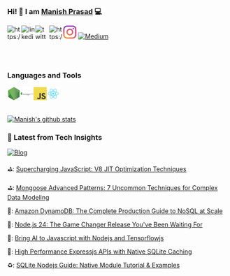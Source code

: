 ### Hi! 👋  I am [Manish Prasad](https://manisuec.com) 💻


[<a href="https://techinsights.manisuec.com" target="_blank"><img src="https://user-images.githubusercontent.com/6031883/126328786-4b6cda83-5401-4b7b-ab96-0f82ef45170c.png" alt="https://techinsights.manisuec.com" width="32" height="32" align="left"></a>](https://techinsights.manisuec.com) 
[<a href="https://www.linkedin.com/in/manish-prasad-64448614/" target="_blank"><img src="https://user-images.githubusercontent.com/6031883/126328482-597aad4d-5c36-4c0a-8a78-125541bed359.png" alt="linkedin" width="32" height="32" align="left"></a>](https://www.linkedin.com/in/manish-prasad-64448614/) [<a href="https://twitter.com/lifeClicks25" target="_blank"><img src="https://user-images.githubusercontent.com/6031883/126327351-1c911503-61ef-4a3a-952b-47f2c2bec3fb.png" alt="twitter" width="32" height="32" align="left"></a>](https://twitter.com/lifeClicks25)
[<a href="https://www.instagram.com/_lifeclicks"><img src="https://raw.githubusercontent.com/manisuec/manisuec/refs/heads/main/.github/images/instagram.svg" title="Instagram" alt="Manish Prasad Instagram profile" width="30"/></a>](https://www.instagram.com/_lifeclicks)
[<a href="https://manisuec.com" target="_blank"><img src="https://user-images.githubusercontent.com/6031883/143293913-79d44c90-9013-4199-938d-763bd5d97573.jpeg" alt="https://manisuec.com" width="32" height="32" align="left"></a>](https://manisuec.com)
[<a href="https://medium.com/@manisuec" target="_blank"><img alt="Medium" src="https://img.shields.io/badge/Medium-black?style=for-the-badge&logo=medium&logoColor=white"/></a>](https://medium.com/@manisuec)

</br>
</br>

### Languages and Tools

<img align="left" alt="Node.js" width="30px" src="https://raw.githubusercontent.com/github/explore/80688e429a7d4ef2fca1e82350fe8e3517d3494d/topics/nodejs/nodejs.png" />
<img align="left" alt="MongoDB" width="30px" src="https://raw.githubusercontent.com/github/explore/80688e429a7d4ef2fca1e82350fe8e3517d3494d/topics/mongodb/mongodb.png" />
<img align="left" alt="JavaScript" width="30px" src="https://raw.githubusercontent.com/github/explore/80688e429a7d4ef2fca1e82350fe8e3517d3494d/topics/javascript/javascript.png" />
<img align="left" alt="React" width="30px" src="https://raw.githubusercontent.com/github/explore/80688e429a7d4ef2fca1e82350fe8e3517d3494d/topics/react/react.png" />

<br />
<br />
<br />

[![Manish's github stats](https://github-readme-stats.vercel.app/api?username=manisuec)](https://github.com/manisuec/github-readme-stats)

<!-- Add this to your repository's README.md -->
<div align="left">
  <h3>📖 Latest from Tech Insights</h3>
  <a href="https://techinsights.manisuec.com">
    <img src="https://img.shields.io/badge/Blog-Tech%20Insights-blue?style=for-the-badge&logo=rss" alt="Blog">
  </a>
  <br />
  <!-- BLOG:START -->

 ⛳:  [Supercharging JavaScript: V8 JIT Optimization Techniques](https://techinsights.manisuec.com/javascript/v8-jit-compiler-optimization-techniques/) 


 ⛳:  [Mongoose Advanced Patterns: 7 Uncommon Techniques for Complex Data Modeling](https://techinsights.manisuec.com/mongodb/mongoose-uncommon-patterns/) 


 📘:  [Amazon DynamoDB: The Complete Production Guide to NoSQL at Scale](https://techinsights.manisuec.com/nodejs/dynamodb-complete-guide/) 


 📘:  [Node.js 24: The Game Changer Release You&#39;ve Been Waiting For](https://techinsights.manisuec.com/nodejs/nodejs-24/) 


 💯:  [Bring AI to Javascript with Nodejs and Tensorflowjs](https://techinsights.manisuec.com/nodejs/ai-with-nodejs-and-tensorflowjs/) 


 🚀:  [High Performance Expressjs APIs with Native SQLite Caching](https://techinsights.manisuec.com/nodejs/expressjs-sqlite-caching/) 


 ♻️:  [SQLite Nodejs Guide: Native Module Tutorial &amp; Examples](https://techinsights.manisuec.com/nodejs/nodejs-sqlite-guide/) 
<!-- BLOG:END -->
</div>

<!--
**manisuec/manisuec** is a ✨ _special_ ✨ repository because its `README.md` (this file) appears on your GitHub profile.

Here are some ideas to get you started:

- 🔭 I’m currently working on ...
- 🌱 I’m currently learning ...
- 👯 I’m looking to collaborate on ...
- 🤔 I’m looking for help with ...
- 💬 Ask me about ...
- 📫 How to reach me: ...
- 😄 Pronouns: ...
- ⚡ Fun fact: ...
-->
